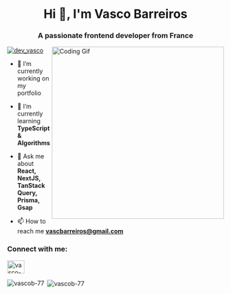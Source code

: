 <h1 align="center">Hi 👋, I'm Vasco Barreiros</h1>
<h3 align="center">A passionate frontend developer from France</h3>
<img align="right" alt="Coding Gif" width="400" src="https://i.pinimg.com/originals/e4/26/70/e426702edf874b181aced1e2fa5c6cde.gif">

<p align="left"> <a href="https://twitter.com/dev_vasco" target="blank"><img src="https://img.shields.io/twitter/follow/dev_vasco?logo=twitter&style=for-the-badge" alt="dev_vasco" /></a> </p>

- 🔭 I’m currently working on my portfolio 

- 🌱 I’m currently learning **TypeScript & Algorithms**

- 💬 Ask me about **React, NextJS, TanStack Query, Prisma, Gsap**

- 📫 How to reach me **vascbarreiros@gmail.com**

<h3 align="left">Connect with me:</h3>
<p align="left">

<a href="https://linkedin.com/in/vasco-barreiros" target="blank"><img align="center" src="https://raw.githubusercontent.com/rahuldkjain/github-profile-readme-generator/master/src/images/icons/Social/linked-in-alt.svg" alt="vasco-barreiros" height="30" width="40" /></a>
</p>

<p><img align="left" src="https://github-readme-stats.vercel.app/api/top-langs?username=vascob-77&show_icons=true&locale=en&layout=compact" alt="vascob-77" /></p>

<p>&nbsp;<img align="center" src="https://github-readme-stats.vercel.app/api?username=vascob-77&show_icons=true&locale=en" alt="vascob-77" /></p>
